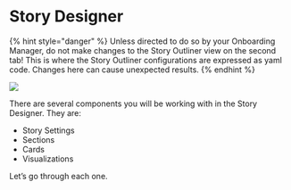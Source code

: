 # Story Designer

{% hint style="danger" %}
Unless directed to do so by your Onboarding Manager, do not make changes to the Story Outliner view on the second tab! This is where the Story Outliner configurations are expressed as yaml code. Changes here can cause unexpected results. 
{% endhint %}

![](https://lh5.googleusercontent.com/vTQ4CaWa5ZT9zfTZmkIZr6Mx_pjEjEdci3yAmiI1L9aymQCYmj3IxZKIOQ6bIu5JjGAvBp6siT5crh6eHPna2_ihqdq-0ddQYzuV3Mz-TqKvdveJlLJxxwiik_Ob1HfRRxkX0GVp)

There are several components you will be working with in the Story Designer. They are:

* Story Settings
* Sections
* Cards
* Visualizations

Let’s go through each one.

